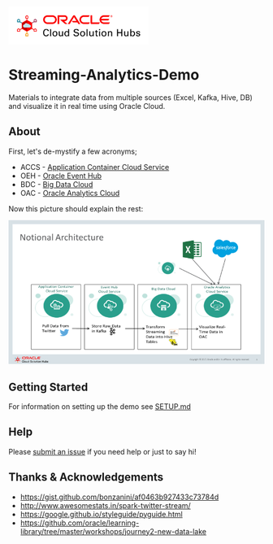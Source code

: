 <img src=static/logo-new-v2.svg height=75 />

# Streaming-Analytics-Demo

Materials to integrate data from multiple sources (Excel, Kafka, Hive, DB) and visualize it in real time using Oracle Cloud. 

## About 

First, let's de-mystify a few acronyms; 

* ACCS - [Application Container Cloud Service](https://cloud.oracle.com/acc)
* OEH - [Oracle Event Hub](https://cloud.oracle.com/event-hub)
* BDC - [Big Data Cloud](https://cloud.oracle.com/en_US/big-data-cloud)
* OAC - [Oracle Analytics Cloud](https://cloud.oracle.com/en_US/oac)  

Now this picture should explain the rest: 

![Notional Architecture](static/notional_architecture.png)


## Getting Started

For information on setting up the demo see [SETUP.md](SETUP.md)

## Help

Please [submit an issue](https://github.com/unofficialoraclecloudhub/Avocados-OAC-BDC-EHCS-demo/issues/new) if you need help or just to say hi! 


## Thanks & Acknowledgements 

* https://gist.github.com/bonzanini/af0463b927433c73784d
* http://www.awesomestats.in/spark-twitter-stream/ 
* https://google.github.io/styleguide/pyguide.html 
* https://github.com/oracle/learning-library/tree/master/workshops/journey2-new-data-lake 

